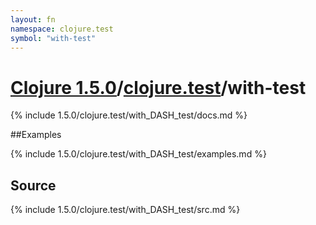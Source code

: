 ```yaml
---
layout: fn
namespace: clojure.test
symbol: "with-test"
---
```


# [Clojure 1.5.0](../../)/[clojure.test](../)/with-test

{% include 1.5.0/clojure.test/with_DASH_test/docs.md %}

##Examples

{% include 1.5.0/clojure.test/with_DASH_test/examples.md %}
## Source
{% include 1.5.0/clojure.test/with_DASH_test/src.md %}

